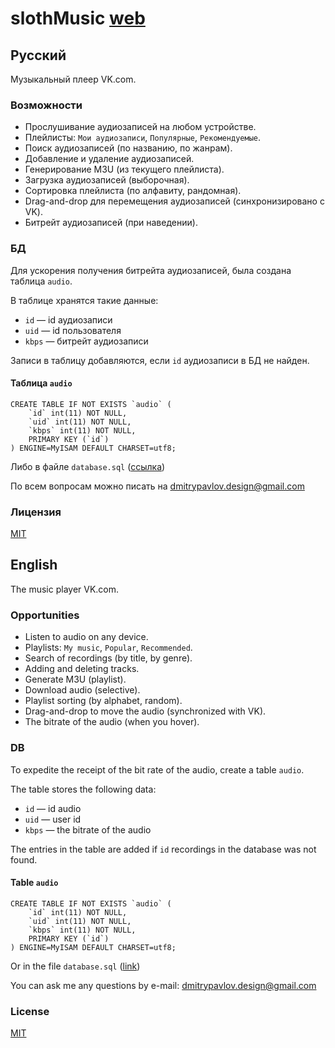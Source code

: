 # slothMusic [web](http://music.pavlovdmitry.com/)

## Русский
Музыкальный плеер VK.com. 

### Возможности
* Прослушивание аудиозаписей на любом устройстве.
* Плейлисты: `Мои аудиозаписи`, `Популярные`, `Рекомендуемые`.
* Поиск аудиозаписей (по названию, по жанрам).
* Добавление и удаление аудиозаписей.
* Генерирование M3U (из текущего плейлиста).
* Загрузка аудиозаписей (выборочная).
* Сортировка плейлиста (по алфавиту, рандомная).
* Drag-and-drop для перемещения аудиозаписей (синхронизировано с VK).
* Битрейт аудиозаписей (при наведении).

### БД
Для ускорения получения битрейта аудиозаписей, была создана таблица `audio`.

В таблице хранятся такие данные:
* `id` — id аудиозаписи
* `uid` — id пользователя
* `kbps` — битрейт аудиозаписи

Записи в таблицу добавляются, если `id` аудиозаписи в БД не найден.

#### Таблица `audio`

	CREATE TABLE IF NOT EXISTS `audio` (
		`id` int(11) NOT NULL,
		`uid` int(11) NOT NULL,
		`kbps` int(11) NOT NULL,
		PRIMARY KEY (`id`)
	) ENGINE=MyISAM DEFAULT CHARSET=utf8;

Либо в файле `database.sql` ([ссылка](https://raw.githubusercontent.com/ifamed/slothMusic/master/database.sql))

По всем вопросам можно писать на dmitrypavlov.design@gmail.com

### Лицензия
[MIT](https://raw.githubusercontent.com/ifamed/slothMusic/master/LICENSE)

## English
The music player VK.com.

### Opportunities
* Listen to audio on any device.
* Playlists: `My music`, `Popular`, `Recommended`.
* Search of recordings (by title, by genre).
* Adding and deleting tracks.
* Generate M3U (playlist).
* Download audio (selective).
* Playlist sorting (by alphabet, random).
* Drag-and-drop to move the audio (synchronized with VK).
* The bitrate of the audio (when you hover).

### DB
To expedite the receipt of the bit rate of the audio, create a table `audio`.

The table stores the following data:
* `id` — id audio
* `uid` — user id
* `kbps` — the bitrate of the audio

The entries in the table are added if `id` recordings in the database was not found.

#### Table `audio`

	CREATE TABLE IF NOT EXISTS `audio` (
		`id` int(11) NOT NULL,
		`uid` int(11) NOT NULL,
		`kbps` int(11) NOT NULL,
		PRIMARY KEY (`id`)
	) ENGINE=MyISAM DEFAULT CHARSET=utf8;

Or in the file `database.sql` ([link](https://raw.githubusercontent.com/ifamed/slothMusic/master/database.sql))

You can ask me any questions by e-mail: dmitrypavlov.design@gmail.com

### License
[MIT](https://raw.githubusercontent.com/ifamed/slothMusic/master/LICENSE)